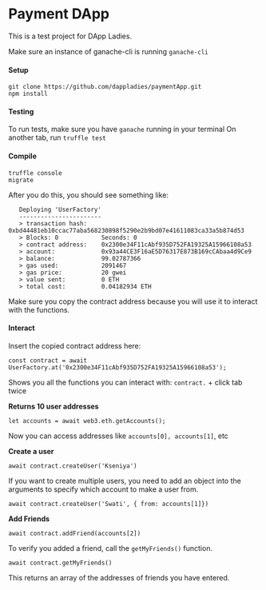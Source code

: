 # Payment DApp

This is a test project for DApp Ladies. 

Make sure an instance of ganache-cli is running `ganache-cli`

#### Setup

```
git clone https://github.com/dappladies/paymentApp.git
npm install
```

#### Testing
To run tests, make sure you have `ganache` running in your terminal
On another tab, run `truffle test`

#### Compile
```
truffle console
migrate
```

After you do this, you should see something like:

```
   Deploying 'UserFactory'
   -----------------------
   > transaction hash:    0xbd44481eb10ccac77aba568230898f5290e2b9bd07e41611083ca33a5b874d53
   > Blocks: 0            Seconds: 0
   > contract address:    0x2300e34F11cAbf935D752FA19325A15966108a53
   > account:             0x93a44CE3F16aE5D76317E873B169cCAbaa4d9Ce9
   > balance:             99.02787366
   > gas used:            2091467
   > gas price:           20 gwei
   > value sent:          0 ETH
   > total cost:          0.04182934 ETH
```

Make sure you copy the contract address because you will use it to interact with the functions.

#### Interact

Insert the copied contract address here:
```
const contract = await UserFactory.at('0x2300e34F11cAbf935D752FA19325A15966108a53');
```

Shows you all the functions you can interact with:
`contract.` + click tab twice

**Returns 10 user addresses**
```
let accounts = await web3.eth.getAccounts();
```
Now you can access addresses like `accounts[0], accounts[1]`, etc

**Create a user**
```
await contract.createUser('Kseniya')
```
If you want to create multiple users, you need to add an object into the arguments to specify which account to make a user from. 
```
await contract.createUser('Swati', { from: accounts[1]})
```

**Add Friends**
```
await contract.addFriend(accounts[2])
```
To verify you added a friend, call the `getMyFriends()` function.
```
await contract.getMyFriends()
```
This returns an array of the addresses of friends you have entered. 